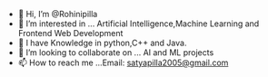 - 👋 Hi, I’m @Rohinipilla
- 👀 I’m interested in ... Artificial Intelligence,Machine Learning and Frontend Web Development
- 🌱 I have Knowledge in python,C++ and Java. 
- 💞️ I’m looking to collaborate on ... AI and ML projects
- 📫 How to reach me ...Email: satyapilla2005@gmail.com

<!---
Rohinipilla/Rohinipilla is a ✨ special ✨ repository because its `README.md` (this file) appears on your GitHub profile.
You can click the Preview link to take a look at your changes.
--->
